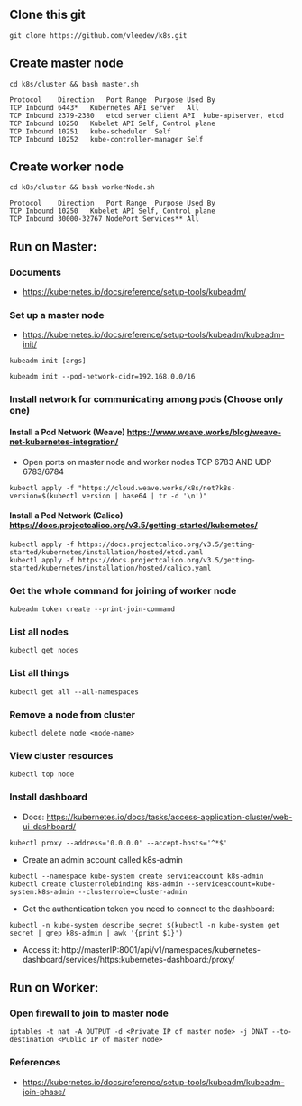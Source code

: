 ## Clone this git
```
git clone https://github.com/vleedev/k8s.git
```
## Create master node
```
cd k8s/cluster && bash master.sh
```
```
Protocol	Direction	Port Range	Purpose	Used By
TCP	Inbound	6443*	Kubernetes API server	All
TCP	Inbound	2379-2380	etcd server client API	kube-apiserver, etcd
TCP	Inbound	10250	Kubelet API	Self, Control plane
TCP	Inbound	10251	kube-scheduler	Self
TCP	Inbound	10252	kube-controller-manager	Self
```
## Create worker node
```
cd k8s/cluster && bash workerNode.sh
```
```
Protocol	Direction	Port Range	Purpose	Used By
TCP	Inbound	10250	Kubelet API	Self, Control plane
TCP	Inbound	30000-32767	NodePort Services**	All
```
## Run on Master:
  ### Documents
  - https://kubernetes.io/docs/reference/setup-tools/kubeadm/
  ### Set up a master node
  - https://kubernetes.io/docs/reference/setup-tools/kubeadm/kubeadm-init/
  ```
  kubeadm init [args]
  ```
  ```
  kubeadm init --pod-network-cidr=192.168.0.0/16
  ```
  ### Install network for communicating among pods (Choose only one)
  #### Install a Pod Network (Weave) https://www.weave.works/blog/weave-net-kubernetes-integration/
  - Open ports on master node and worker nodes TCP 6783 AND UDP 6783/6784
  ```
  kubectl apply -f "https://cloud.weave.works/k8s/net?k8s-version=$(kubectl version | base64 | tr -d '\n')"
  ```
  #### Install a Pod Network (Calico) https://docs.projectcalico.org/v3.5/getting-started/kubernetes/
  ```
  kubectl apply -f https://docs.projectcalico.org/v3.5/getting-started/kubernetes/installation/hosted/etcd.yaml
  kubectl apply -f https://docs.projectcalico.org/v3.5/getting-started/kubernetes/installation/hosted/calico.yaml
  ```
  ### Get the whole command for joining of worker node
  ```
  kubeadm token create --print-join-command
  ```
  ### List all nodes
  ```
  kubectl get nodes
  ```
  ### List all things
  ```
  kubectl get all --all-namespaces
  ```
  ### Remove a node from cluster
  ```
  kubectl delete node <node-name>
  ```
  ### View cluster resources
  ```
  kubectl top node
  ```
  ### Install dashboard
  - Docs: https://kubernetes.io/docs/tasks/access-application-cluster/web-ui-dashboard/
  ```
  kubectl proxy --address='0.0.0.0' --accept-hosts='^*$'
  ```
  - Create an admin account called k8s-admin
  ```
  kubectl --namespace kube-system create serviceaccount k8s-admin
  kubectl create clusterrolebinding k8s-admin --serviceaccount=kube-system:k8s-admin --clusterrole=cluster-admin
  ```
  - Get the authentication token you need to connect to the dashboard:
  ```
  kubectl -n kube-system describe secret $(kubectl -n kube-system get secret | grep k8s-admin | awk '{print $1}')
  ```
  - Access it:
  http://masterIP:8001/api/v1/namespaces/kubernetes-dashboard/services/https:kubernetes-dashboard:/proxy/
## Run on Worker:
  ### Open firewall to join to master node
  ```
  iptables -t nat -A OUTPUT -d <Private IP of master node> -j DNAT --to-destination <Public IP of master node>
  ```
  ### References
  - https://kubernetes.io/docs/reference/setup-tools/kubeadm/kubeadm-join-phase/
